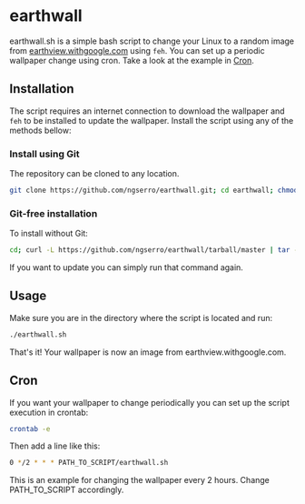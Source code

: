 # earthwall

earthwall.sh is a simple bash script to change your Linux to a random image from [earthview.withgoogle.com](https://earthview.withgoogle.com/) using `feh`.
You can set up a periodic wallpaper change using cron. Take a look at the example in [Cron](https://github.com/ngserro/earthwall#cron).

## Installation

The script requires an internet connection to download the wallpaper and `feh` to be installed to update the wallpaper.
Install the script using any of the methods bellow: 

### Install using Git

The repository can be cloned to any location.

```bash
git clone https://github.com/ngserro/earthwall.git; cd earthwall; chmod +x earthwall.sh
```

### Git-free installation

To install without Git:

```bash
cd; curl -L https://github.com/ngserro/earthwall/tarball/master | tar -xzv; cd ngserro-earthwall-*; chmod +x earthwall.sh
```

If you want to update you can simply run that command again.

## Usage

Make sure you are in the directory where the script is located and run:

```bash
./earthwall.sh 
```
That's it! Your wallpaper is now an image from earthview.withgoogle.com.

## Cron

If you want your wallpaper to change periodically you can set up the script execution in crontab:

```bash
crontab -e
```

Then add a line like this:

```bash
0 */2 * * * PATH_TO_SCRIPT/earthwall.sh
```
This is an example for changing the wallpaper every 2 hours. Change PATH_TO_SCRIPT accordingly.
